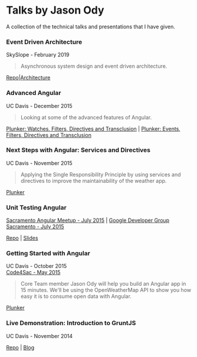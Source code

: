 # Talks by Jason Ody
A collection of the technical talks and presentations that I have given.

### Event Driven Architecture

SkySlope - February 2019

> Asynchronous system design and event driven architecture.

[Repo](https://github.com/jasonody/event-streaming-demo)|[Architecture](https://github.com/jasonody/event-streaming-demo/blob/master/architecture.png)

### Advanced Angular

UC Davis - December 2015

> Looking at some of the advanced features of Angular.

[Plunker: Watches, Filters, Directives and Transclusion](http://plnkr.co/edit/po1lXw?p=info) | [Plunker: Events, Filters, Directives and Transclusion](http://plnkr.co/edit/jSCFed?p=info)

### Next Steps with Angular: Services and Directives

UC Davis - November 2015

> Applying the Single Responsibility Principle by using services and directives to improve the maintainability of the weather app.

[Plunker](http://plnkr.co/edit/nAsl74?p=info)

### Unit Testing Angular

[Sacramento Angular Meetup - July 2015](http://www.meetup.com/Sacramento-Angular-Meetup/events/223947799/) |
[Google Developer Group Sacramento - July 2015](http://www.meetup.com/gdgsacramento/events/223948210/)  

[Repo](https://github.com/jasonody/unit-testing-angular) | [Slides](https://drive.google.com/open?id=0B8IcOIykRKLUNVI0OVROQ0ctV2M)

### Getting Started with Angular

UC Davis - October 2015  
[Code4Sac - May 2015](http://www.meetup.com/Code4Sac/events/222420789/)

> Core Team member Jason Ody will help you build an Angular app in 15 minutes. We'll be using the OpenWeatherMap API to show you how easy it is to consume open data with Angular.

[Plunker](http://plnkr.co/edit/sRFuU1?p=info)

### Live Demonstration: Introduction to GruntJS

UC Davis - November 2014

[Repo](https://github.com/jasonody/intro-to-grunt) | [Blog](http://blog.theodybrothers.com/2014/12/introduction-to-grunt-presentation.html)
